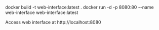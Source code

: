 docker build -t web-interface:latest .
docker run -d -p 8080:80 --name web-interface web-interface:latest

Access web interface at http://localhost:8080
